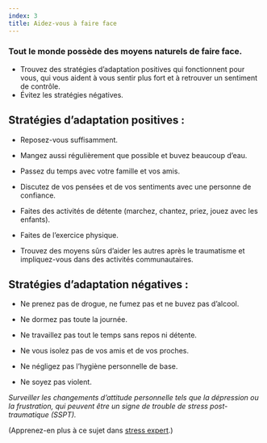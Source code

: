 ```yaml
---
index: 3
title: Aidez-vous à faire face
---
```

### Tout le monde possède des moyens naturels de faire face.

*   Trouvez des stratégies d’adaptation positives qui fonctionnent pour vous, qui vous aident à vous sentir plus fort et à retrouver un sentiment de contrôle.
*   Évitez les stratégies négatives.

## Stratégies d’adaptation positives :

*   Reposez-vous suffisamment.

*   Mangez aussi régulièrement que possible et buvez beaucoup d’eau.

*   Passez du temps avec votre famille et vos amis.

*   Discutez de vos pensées et de vos sentiments avec une personne de confiance.

*   Faites des activités de détente (marchez, chantez, priez, jouez avec les enfants).

*   Faites de l’exercice physique.

*   Trouvez des moyens sûrs d’aider les autres après le traumatisme et impliquez-vous dans des activités communautaires.

## Stratégies d’adaptation négatives :

*   Ne prenez pas de drogue, ne fumez pas et ne buvez pas d’alcool.

*   Ne dormez pas toute la journée.

*   Ne travaillez pas tout le temps sans repos ni détente.

*   Ne vous isolez pas de vos amis et de vos proches.

*   Ne négligez pas l’hygiène personnelle de base.

*   Ne soyez pas violent.

_Surveiller les changements d’attitude personnelle tels que la dépression ou la frustration, qui peuvent être un signe de trouble de stress post-traumatique (SSPT)._

(Apprenez-en plus à ce sujet dans [stress expert](umbrella://stress/stress/expert).)